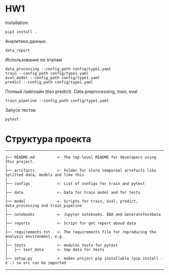 # HW1

Installation: 
~~~
pip3 install .
~~~
Аналитика данных:
~~~
data_report
~~~
Использование по этапам
~~~
data_processing --config_path config/type1.yaml
train --config_path config/type1.yaml
eval_model --config_path config/type1.yaml
predict --config_path config/type1.yaml
~~~
Полный пайплайн (без predict). Data preprocessing, train, eval
~~~
train_pipeline --config_path config/type1.yaml
~~~
Запуск тестов
~~~
pytest
~~~

# Структура проекта

------------

    ├── README.md          <- The top-level README for developers using this project.
    │
    ├── artifacts          <- Folder for store temporeal artefacts like splitted data, models and like this
    │
    ├── configs            <- List of configs for train and pytest
    │
    ├── data               <- Data for train model and for tests
    │
    ├── model              <- Scripts for train, eval, predict, data_processing and train_pipeline
    │
    ├── notebooks          <- Jupyter notebooks. EDA and GenerateTestData
    │
    ├── reports            <- Script for get report aboud data
    │
    ├── requirements.txt   <- The requirements file for reproducing the analysis environment, e.g.
    │
    ├── tests              <- modules tests for pytest
    │   ├── test_data      <- tmp data for tests
    │
    ├── setup.py           <- makes project pip installable (pip install -e .) so src can be imported
--------